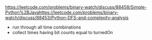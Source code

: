 https://leetcode.com/problems/binary-watch/discuss/88458/Simple-Python%2BJava
​
https://leetcode.com/problems/binary-watch/discuss/88453/Python-DFS-and-complexity-analysis
​
- run through all time combinations
- collect times having bit counts equal to turnedOn
​
​